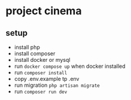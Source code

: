 # project cinema

## setup

* install php
* install composer
* install docker or mysql
* run `docker compose up` when docker installed
* run `composer install`
* copy .env.example tp .env
* run migration `php artisan migrate`
* run `composer run dev`
